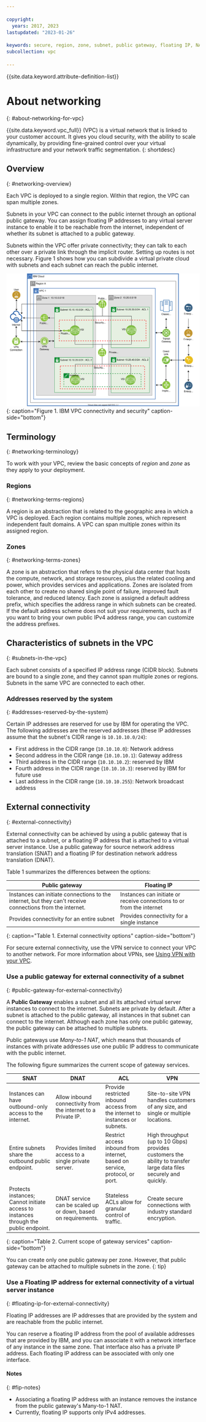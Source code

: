 ```yaml
---

copyright:
  years: 2017, 2023
lastupdated: "2023-01-26"

keywords: secure, region, zone, subnet, public gateway, floating IP, NAT
subcollection: vpc

---
```


{{site.data.keyword.attribute-definition-list}}

# About networking
{: #about-networking-for-vpc}

{{site.data.keyword.vpc_full}} (VPC) is a virtual network that is linked to your customer account. It gives you cloud security, with the ability to scale dynamically, by providing fine-grained control over your virtual infrastructure and your network traffic segmentation.
{: shortdesc}

## Overview
{: #networking-overview}

Each VPC is deployed to a single region. Within that region, the VPC can span multiple zones.

Subnets in your VPC can connect to the public internet through an optional public gateway. You can assign floating IP addresses to any virtual server instance to enable it to be reachable from the internet, independent of whether its subnet is attached to a public gateway.

Subnets within the VPC offer private connectivity; they can talk to each other over a private link through the implicit router. Setting up routes is not necessary. Figure 1 shows how you can subdivide a virtual private cloud with subnets and each subnet can reach the public internet.

![Figure showing how a VPC can be subdivided with subnets](images/vpc-experience-simple.svg "Figure showing how a VPC can be subdivided with subnets"){: caption="Figure 1. IBM VPC connectivity and security" caption-side="bottom"}


## Terminology
{: #networking-terminology}

To work with your VPC, review the basic concepts of _region_ and _zone_ as they apply to your deployment.

### Regions
{: #networking-terms-regions}

A region is an abstraction that is related to the geographic area in which a VPC is deployed. Each region contains multiple zones, which represent independent fault domains. A VPC can span multiple zones within its assigned region.

### Zones
{: #networking-terms-zones}

A zone is an abstraction that refers to the physical data center that hosts the compute, network, and storage resources, plus the related cooling and power, which provides services and applications. Zones are isolated from each other to create no shared single point of failure, improved fault tolerance, and reduced latency. Each zone is assigned a default address prefix, which specifies the address range in which subnets can be created. If the default address scheme does not suit your requirements, such as if you want to bring your own public IPv4 address range, you can customize the address prefixes.

## Characteristics of subnets in the VPC
{: #subnets-in-the-vpc}

Each subnet consists of a specified IP address range (CIDR block). Subnets are bound to a single zone, and they cannot span multiple zones or regions. Subnets in the same VPC are connected to each other.

### Addresses reserved by the system
{: #addresses-reserved-by-the-system}

Certain IP addresses are reserved for use by IBM for operating the VPC. The following addresses are the reserved addresses (these IP addresses assume that the subnet's CIDR range is `10.10.10.0/24`):

* First address in the CIDR range (`10.10.10.0`): Network address
* Second address in the CIDR range (`10.10.10.1`): Gateway address
* Third address in the CIDR range (`10.10.10.2`): reserved by IBM
* Fourth address in the CIDR range (`10.10.10.3`): reserved by IBM for future use
* Last address in the CIDR range (`10.10.10.255`): Network broadcast address

## External connectivity
{: #external-connectivity}

External connectivity can be achieved by using a public gateway that is attached to a subnet, or a floating IP address that is attached to a virtual server instance. Use a public gateway for source network address translation (SNAT) and a floating IP for destination network address translation (DNAT).

Table 1 summarizes the differences between the options:

| Public gateway | Floating IP |
| ---- | ---- |
| Instances can initiate connections to the internet, but they can't receive connections from the internet.| Instances can initiate or receive connections to or from the internet |
| Provides connectivity for an entire subnet | Provides connectivity for a single instance |
{: caption="Table 1. External connectivity options" caption-side="bottom"}

For secure external connectivity, use the VPN service to connect your VPC to another network. For more information about VPNs, see [Using VPN with your VPC](/docs/vpc?topic=vpc-using-vpn).

### Use a public gateway for external connectivity of a subnet
{: #public-gateway-for-external-connectivity}

A **Public Gateway** enables a subnet and all its attached virtual server instances to connect to the internet. Subnets are private by default. After a subnet is attached to the public gateway, all instances in that subnet can connect to the internet. Although each zone has only one public gateway, the public gateway can be attached to multiple subnets.

Public gateways use _Many-to-1 NAT_, which means that thousands of instances with private addresses use one public IP address to communicate with the public internet.

The following figure summarizes the current scope of gateway services.

| SNAT | DNAT | ACL | VPN |
| ---- | ---- | --- | --- |
| Instances can have outbound-only access to the internet. | Allow inbound connectivity from the internet to a Private IP. | Provide restricted inbound access from the internet to instances or subnets. | Site-to-site VPN handles customers of any size, and single or multiple locations. |
| Entire subnets share the outbound public endpoint. | Provides limited access to a single private server. | Restrict access inbound from internet, based on service, protocol, or port. | High throughput (up to 10 Gbps) provides customers the ability to transfer large data files securely and quickly. |
| Protects instances; Cannot initiate access to instances through the public endpoint. | DNAT service can be scaled up or down, based on requirements. | Stateless ACLs allow for granular control of traffic. | Create secure connections with industry standard encryption. |
{: caption="Table 2. Current scope of gateway services" caption-side="bottom"}

You can create only one public gateway per zone. However, that public gateway can be attached to multiple subnets in the zone.
{: tip}

### Use a Floating IP address for external connectivity of a virtual server instance
{: #floating-ip-for-external-connectivity}

Floating IP addresses are IP addresses that are provided by the system and are reachable from the public internet.

You can reserve a floating IP address from the pool of available addresses that are provided by IBM, and you can associate it with a network interface of any instance in the same zone. That interface also has a private IP address. Each floating IP address can be associated with only one interface. 

#### Notes
{: #fip-notes}

* Associating a floating IP address with an instance removes the instance from the public gateway's Many-to-1 NAT.
* Currently, floating IP supports only IPv4 addresses.
